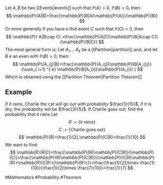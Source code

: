 Let $A,B$ be two [[Events|events]] such that $\mathbb{P}(A)>0$, $\mathbb{P}(B)>0$, then:
$$
\mathbb{P}(A|B)=\frac{\mathbb{P}(B|A)\mathbb{P}(A)}{\mathbb{P}(B)}
$$
Or more generally if you have a thid event $C$ such that $\mathbb{P}(C)>0$, then
$$
\mathbb{P}( A|B\cap C) =\frac{\mathbb{P}(A|C)\mathbb{P}(B|A\cap C)}{\mathbb{P}(B|C)}
$$
The most general form is:
Let $A_{1},\dots A_{k}$ be a [[Partition|partition]] and, and let $B$ e an even with $\mathbb{P}(B)>0$, then:
$$
\mathbb{P}(A_{j}|B)=\frac{\mathbb{P}(A_{j})\mathbb{P}(B|A_{j})}{\sum_{ i=1} ^{ k} \mathbb{P}(B|A_{i})\mathbb{P}(A_{i}) }
$$
Which is obtained using the [[Partition Theorem|Partition Theorem]]
## Example
If it rains, Charlie the cat will go out with probability $\frac{1}{10}$, if it is dry, the probability will be $\frac{3}{5}$. If Charlie goes out, find the probability that it rains
Let
$$
R:=\{ \text{it rains} \}
$$
$$
 C:=\{ \text{Charlie goes out} \}
$$
$$
\mathbb{P}(R)=\frac{1}{2},\mathbb{P}(C|R)=\frac{1}{10}
$$
We want to find:
$$
\mathbb{P}(R|C)=\frac{\mathbb{P}(R)\mathbb{P}(C|R)}{\mathbb{P}(C)}=\frac{\mathbb{P}(R)\mathbb{P}(C|R)}{\mathbb{P}(C|R)\mathbb{P}(R)+\mathbb{P}(C|R^c)\mathbb{P}(R^c)}=\frac{\frac{1}{2}\times \frac{1}{10}}{\frac{1}{2}\times \frac{7}{10}}=\frac{1}{7}
$$



#Mathematics #Probability #Theorem 